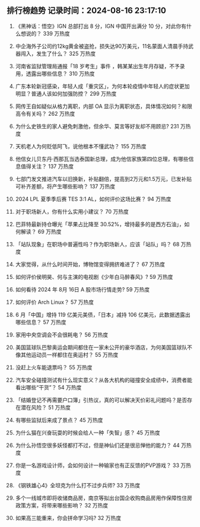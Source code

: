 
## 排行榜趋势 记录时间：2024-08-16 23:17:10
  
  1. 《黑神话：悟空》IGN 总部打出 8 分，IGN 中国开出满分 10 分，对此你有什么想说的？ 339 万热度
    
  2. 中企海外子公司约12kg黄金被盗抢，损失达90万美元，11名蒙面人清晨手持武器闯入，发生了什么？ 325 万热度
    
  3. 河南省监狱管理局通报「18 岁考生」事件 ，韩某某出生年月存疑，不予录用，透露出哪些信息？ 310 万热度
    
  4. 广东本轮新冠感染，年轻人成「重灾区」，为何本轮疫情中年轻人的症状更加明显？普通人该如何加强防控？ 299 万热度
    
  5. 网传王自如疑似从格力离职，内部 OA 显示为离职状态，具体情况如何？和限高令有关吗？ 262 万热度
    
  6. 为什么史铁生的家人避免刺激他，但余华、莫言等好友却不用顾忌? 231 万热度
    
  7. 天机老人为何贬低阿飞，说他根本不懂武功？ 155 万热度
    
  8. 他信女儿贝东丹·西那瓦当选泰国新总理，成为他信家族第四位总理，有哪些信息值得关注？ 137 万热度
    
  9. 七部门发文推进汽车以旧换新，补贴翻倍，提高到2万元和1.5万元，已发补贴可补齐差额，将产生哪些影响？ 137 万热度
    
  10. 2024 LPL 夏季季后赛 TES 3:1 AL，如何评价这场比赛？ 94 万热度
    
  11. 对于职场新人，你有什么实用小建议？ 70 万热度
    
  12. 巴菲特最新持仓曝光「苹果占比降至 30.52%，增持最多的是西方石油」，如何解读？ 69 万热度
    
  13. 「站队现象」在职场中普遍性吗？作为职场新人，应该「站队」吗？ 68 万热度
    
  14. ​​​大家觉得，从什么时间开始，博物馆变得拥挤难进了？ 67 万热度
    
  15. 如何评价侯明昊、何与主演的电视剧《少年白马醉春风》? 59 万热度
    
  16. 如何看待 2024 年 8月 16日 A 股市场行情走势? 59 万热度
    
  17. 如何评价 Arch Linux？ 57 万热度
    
  18. 6 月「中国」增持 119 亿美元美债，「日本」减持 106 亿美元，此数据透露出哪些信息？ 57 万热度
    
  19. 家用中央空调会不会很耗电？ 56 万热度
    
  20. 美国篮球队巴黎奥运会期间都住在一家未公开的豪华酒店，为何美国篮球队不像其他运动员一样都住在奥运村？ 55 万热度
    
  21. 没赶上火车能退票吗？ 55 万热度
    
  22. 汽车安全碰撞测试有什么现实意义？从各大机构的碰撞安全成绩中，消费者能看出哪些“干货”？ 54 万热度
    
  23. 「结婚登记不再需要户口簿」引热议，真的可以解决天价彩礼问题吗？是否存在潜在风险？ 51 万热度
    
  24. 有哪些监狱后来成了景点？ 45 万热度
    
  25. 为什么猫在兴奋玩耍的时候会给人一种「失智」感？ 45 万热度
    
  26. 为什么孙悟空很多妖怪都打不过，但是神仙们还是很忌惮他的能力？ 44 万热度
    
  27. 你是一名游戏设计师，会如何设计一种输家也有正反馈的PVP游戏？ 33 万热度
    
  28. 《钢铁雄心4》全坦克为什么打不过步兵师? 33 万热度
    
  29. 多个一线城市即将收储商品房，南京等拟出台国企收购商品房用作保障性住房政策方案，将带来哪些影响？ 32 万热度
    
  30. 如果高三能重来，你会拼命学习吗? 32 万热度
    